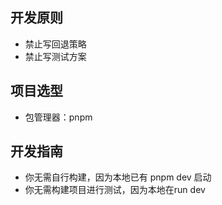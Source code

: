 ## 开发原则
- 禁止写回退策略
- 禁止写测试方案

## 项目选型
- 包管理器：pnpm

## 开发指南
- 你无需自行构建，因为本地已有 pnpm dev 启动
- 你无需构建项目进行测试，因为本地在run dev